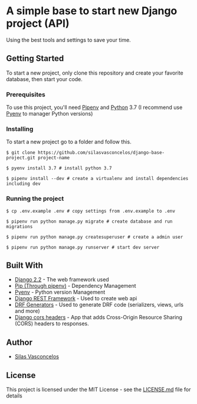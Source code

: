 # A simple base to start new Django project (API)

Using the best tools and settings to save your time.

## Getting Started

To start a new project, only clone this repository and create your favorite database, then start your code.

### Prerequisites

To use this project, you'll need [Pipenv](https://github.com/pypa/pipenv) and [Python](https://www.python.org/) 3.7 (I recommend use [Pyenv](https://github.com/pyenv/pyenv) to manager Python versions) 

### Installing

To start a new project go to a folder and follow this.

```
$ git clone https://github.com/silasvasconcelos/django-base-project.git project-name
```
```
$ pyenv install 3.7 # install python 3.7
```

```
$ pipenv install --dev # create a virtualenv and install dependencies including dev
```

### Running the project

```
$ cp .env.example .env # copy settings from .env.example to .env
```

```
$ pipenv run python manage.py migrate # create database and run migrations
```

```
$ pipenv run python manage.py createsuperuser # create a admin user
```

```
$ pipenv run python manage.py runserver # start dev server
```


## Built With

* [Django 2.2](https://docs.djangoproject.com/en/2.2/) - The web framework used
* [Pip (Through pipenv)](https://github.com/pypa/pipenv) - Dependency Management
* [Pyenv](https://github.com/pyenv/pyenv) - Python version Management
* [Django REST Framework](https://www.django-rest-framework.org/) - Used to create web api
* [DRF Generators](https://github.com/brobin/drf-generators) - Used to generate DRF code (serializers, views, urls and more)
* [Django cors headers](https://github.com/adamchainz/django-cors-headers) - App that adds Cross-Origin Resource Sharing (CORS) headers to responses.

## Author

* [Silas Vasconcelos](https://github.com/silasvasconcelos)

## License

This project is licensed under the MIT License - see the [LICENSE.md](https://github.com/silasvasconcelos/django-base-project/blob/master/LICENSE) file for details
